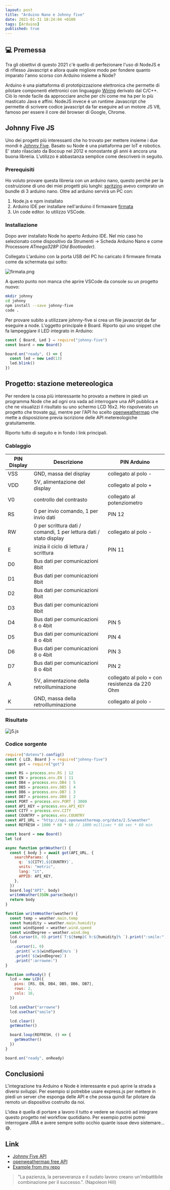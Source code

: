 ```yaml
---
layout: post
title: "Arduino Nano e Johnny five"
date: 2021-01-31 18:24:04 +0100
tags: [Arduino]
published: true
---
```


## :computer: Premessa

Tra gli obiettivi di questo 2021 c'è quello di perfezionare l'uso di NodeJS e di riflesso Javascript e allora quale migliore modo per fondere quanto imparato l'anno scorso con Arduino insieme a Node?

Arduino è una piattaforma di prototipizzazione elettronica che permette di pilotare componenti elettronici con linguaggio [Wiring](https://it.wikipedia.org/wiki/Wiring) derivato dal C/C++. Ciò lo rende facile da approcciare anche per chi come me ha per lo più masticato Java e affini. NodeJS invece è un runtime Javascript che permette di scrivere codice javascript da far eseguire ad un motore JS V8, famoso per essere il core del browser di Google, Chrome.

## Johnny Five JS

Uno dei progetti più interessanti che ho trovato per mettere insieme i due mondi è [Johnny Five](http://johnny-five.io/). Basato su Node è una piattaforma per IoT e robotics. E' stato rilasciato da Bocoup nel 2012 e nonostante gli anni è ancora una buona libreria.
L'utilizzo è abbastanza semplice come descriverò in seguito.

### Prerequisiti

Ho voluto provare questa libreria con un arduino nano, questo perchè per la costruizione di uno dei miei progetti più lunghi: [spritzino](https://github.com/capitanfuturo/spritzino) avevo comprato un bundle di 3 arduino nano. Oltre ad arduino servirà un PC con:

1. Node.js e npm installato
2. Arduino IDE per installare nell'arduino il firmaware [firmata](https://www.arduino.cc/en/reference/firmata)
3. Un code editor. Io utilizzo VSCode.

### Installazione

Dopo aver installato Node ho aperto Arduino IDE. Nel mio caso ho selezionato come dispositivo da Strumenti -> Scheda Arduino Nano e come Processore _ATmega328P (Old Bootloader)_.

Collegato L'arduino con la porta USB del PC ho caricato il firmware firmata come da schermata qui sotto:

![firmata.png](./firmata.png)

A questo punto non manca che aprire VSCode da console su un progetto nuovo:

```sh
mkdir johnny
cd johnny
npm install --save johnny-five
code .
```

Per provare subito a utilizzare johnny-five si crea un file javascript da far eseguire a node. L'oggetto principale è Board. Riporto qui uno snippet che fa lampeggiare il LED integrato in Arduino:

```js
const { Board, Led } = require("johnny-five")
const board = new Board()

board.on("ready", () => {
  const led = new Led(13)
  led.blink()
})
```

## Progetto: stazione metereologica

Per rendere la cosa più interessante ho provato a mettere in piedi un programma Node che ad ogni ora vada ad interrogare una API pubblica e che ne visualizzi il risultato su uno schermo LCD 16x2. Ho rispolverato un progetto che trovate [qui](../2020-04-15-arduino-display-1602A), mentre per l'API ho scelto [openweathermap](https://openweathermap.org/) che mette a disposizione previa iscrizione delle API metereologiche gratuitamente.

Riporto tutto di seguito e in fondo i link principali.

### Cablaggio

| PIN Display | Descrizione                                                        | PIN Arduino                                   |
| ----------- | ------------------------------------------------------------------ | --------------------------------------------- |
| VSS         | GND, massa del display                                             | collegato al polo -                           |
| VDD         | 5V, alimentazione del display                                      | collegato al polo +                           |
| V0          | controllo del contrasto                                            | collegato al potenziometro                    |
| RS          | 0 per invio comando, 1 per invio dati                              | PIN 12                                        |
| RW          | 0 per scrittura dati / comandi, 1 per lettura dati / stato display | collegato al polo -                           |
| E           | inizia il ciclo di lettura / scrittura                             | PIN 11                                        |
| D0          | Bus dati per comunicazioni 8bit                                    |                                               |
| D1          | Bus dati per comunicazioni 8bit                                    |                                               |
| D2          | Bus dati per comunicazioni 8bit                                    |                                               |
| D3          | Bus dati per comunicazioni 8bit                                    |                                               |
| D4          | Bus dati per comunicazioni 8 o 4bit                                | PIN 5                                         |
| D5          | Bus dati per comunicazioni 8 o 4bit                                | PIN 4                                         |
| D6          | Bus dati per comunicazioni 8 o 4bit                                | PIN 3                                         |
| D7          | Bus dati per comunicazioni 8 o 4bit                                | PIN 2                                         |
| A           | 5V, alimentazione della retroilluminazione                         | collegato al polo + con resistenza da 220 Ohm |
| K           | GND, massa della retroilluminazione                                | collegato al polo -                           |

### Risultato

![j5.js](./j5.jpg)

### Codice sorgente

```js
require("dotenv").config()
const { LCD, Board } = require("johnny-five")
const got = require("got")

const RS = process.env.RS | 12
const EN = process.env.EN | 11
const DB4 = process.env.DB4 | 5
const DB5 = process.env.DB5 | 4
const DB6 = process.env.DB7 | 3
const DB7 = process.env.DB8 | 2
const PORT = process.env.PORT | 3000
const API_KEY = process.env.API_KEY
const CITY = process.env.CITY
const COUNTRY = process.env.COUNTRY
const API_URL = "http://api.openweathermap.org/data/2.5/weather"
const REFRESH = 1000 * 60 * 60 // 1000 millisec * 60 sec * 60 min

const board = new Board()
let lcd

async function getWeather() {
  const { body } = await got(API_URL, {
    searchParams: {
      q: `${CITY},${COUNTRY}`,
      units: "metric",
      lang: "it",
      APPID: API_KEY,
    },
  })
  board.log("API", body)
  writeWeather(JSON.parse(body))
  return body
}

function writeWeather(weather) {
  const temp = weather.main.temp
  const humidity = weather.main.humidity
  const windSpeed = weather.wind.speed
  const windDegree = weather.wind.deg
  lcd.cursor(0, 0).print(`T:${temp}C h:${humidity}% `).print(":smile:")
  lcd
    .cursor(1, 0)
    .print(`w:${windSpeed}m/s `)
    .print(`${windDegree}`)
    .print(":arrowne:")
}

function onReady() {
  lcd = new LCD({
    pins: [RS, EN, DB4, DB5, DB6, DB7],
    rows: 2,
    cols: 16,
  })

  lcd.useChar("arrowne")
  lcd.useChar("smile")

  lcd.clear()
  getWeather()

  board.loop(REFRESH, () => {
    getWeather()
  })
}

board.on("ready", onReady)
```

## Conclusioni

L'integrazione tra Arduino e Node è interessante e può aprire la strada a diversi sviluppi. Per esempio si potrebbe usare express.js per mettere in piedi un server che esponga delle API e che possa quindi far pilotare da remoto un dispositivo costruito da noi.

L'idea è quella di portare a lavoro il tutto e vedere se riuscirò ad integrare questo progetto nel workflow quotidiano. Per esempio potrei potrei interrogare JIRA e avere sempre sotto occhio quante issue devo sistemare... :sweat_smile:.

## Link

- [Johnny Five API](http://johnny-five.io/api/)
- [openweathermap free API](https://openweathermap.org/)
- [Example from my repo](https://github.com/capitanfuturo/arduinoSalad/tree/master/013_J5_node_arduino_nano)

> "La pazienza, la perseveranza e il sudato lavoro creano un'imbattibile combinazione per il successo.". (Napoleon Hill)
